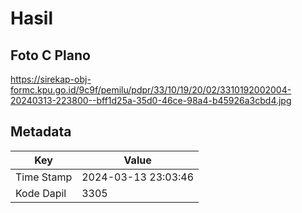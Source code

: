 # Hasil

## Foto C Plano

https://sirekap-obj-formc.kpu.go.id/9c9f/pemilu/pdpr/33/10/19/20/02/3310192002004-20240313-223800--bff1d25a-35d0-46ce-98a4-b45926a3cbd4.jpg


## Metadata

| Key        | Value               |
| ---------- | ------------------- |
| Time Stamp | 2024-03-13 23:03:46 |
| Kode Dapil | 3305                |



